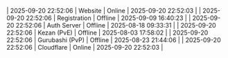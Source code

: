 | 2025-09-20 22:52:06 | Website | Online | 2025-09-20 22:52:03 |
| 2025-09-20 22:52:06 | Registration | Offline | 2025-09-09 16:40:23 |
| 2025-09-20 22:52:06 | Auth Server | Offline | 2025-08-18 09:33:31 |
| 2025-09-20 22:52:06 | Kezan (PvE) | Offline | 2025-08-03 17:58:02 |
| 2025-09-20 22:52:06 | Gurubashi (PvP) | Offline | 2025-08-23 21:44:06 |
| 2025-09-20 22:52:06 | Cloudflare | Online | 2025-09-20 22:52:03 |
